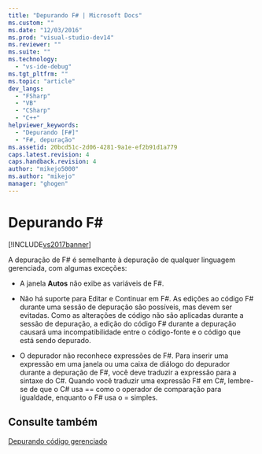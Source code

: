 ```yaml
---
title: "Depurando F# | Microsoft Docs"
ms.custom: ""
ms.date: "12/03/2016"
ms.prod: "visual-studio-dev14"
ms.reviewer: ""
ms.suite: ""
ms.technology: 
  - "vs-ide-debug"
ms.tgt_pltfrm: ""
ms.topic: "article"
dev_langs: 
  - "FSharp"
  - "VB"
  - "CSharp"
  - "C++"
helpviewer_keywords: 
  - "Depurando [F#]"
  - "F#, depuração"
ms.assetid: 20bcd51c-2d06-4281-9a1e-ef2b91d1a779
caps.latest.revision: 4
caps.handback.revision: 4
author: "mikejo5000"
ms.author: "mikejo"
manager: "ghogen"
---
```

# Depurando F# #
[!INCLUDE[vs2017banner](../code-quality/includes/vs2017banner.md)]

A depuração de F\# é semelhante à depuração de qualquer linguagem gerenciada, com algumas exceções:  
  
-   A janela **Autos** não exibe as variáveis de F\#.  
  
-   Não há suporte para Editar e Continuar em F\#.  As edições ao código F\# durante uma sessão de depuração são possíveis, mas devem ser evitadas.  Como as alterações de código não são aplicadas durante a sessão de depuração, a edição do código F\# durante a depuração causará uma incompatibilidade entre o código\-fonte e o código que está sendo depurado.  
  
-   O depurador não reconhece expressões de F\#.  Para inserir uma expressão em uma janela ou uma caixa de diálogo do depurador durante a depuração de F\#, você deve traduzir a expressão para a sintaxe do C\#.  Quando você traduzir uma expressão F\# em C\#, lembre\-se de que o C\# usa \=\= como o operador de comparação para igualdade, enquanto o F\# usa o \= simples.  
  
## Consulte também  
 [Depurando código gerenciado](../debugger/debugging-managed-code.md)